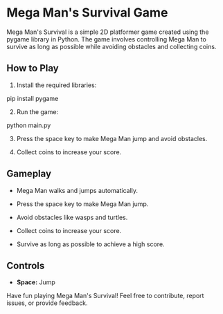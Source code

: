 # Mega Man's Survival Game

Mega Man's Survival is a simple 2D platformer game created using the pygame library in Python. The game involves controlling Mega Man to survive as long as possible while avoiding obstacles and collecting coins.

## How to Play

1. Install the required libraries:

pip install pygame

2. Run the game:

python main.py

3. Press the space key to make Mega Man jump and avoid obstacles.

4. Collect coins to increase your score.

## Gameplay

- Mega Man walks and jumps automatically.

- Press the space key to make Mega Man jump.

- Avoid obstacles like wasps and turtles.

- Collect coins to increase your score.

- Survive as long as possible to achieve a high score.

## Controls

- **Space:** Jump

Have fun playing Mega Man's Survival! Feel free to contribute, report issues, or provide feedback.